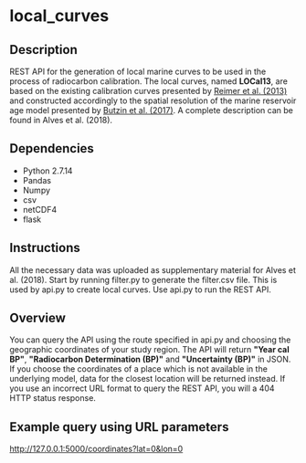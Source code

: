 # local_curves

## Description

REST API for the generation of local marine curves to be used in the process of radiocarbon calibration. The local curves, 
named **LOCal13**, are based on the existing calibration curves presented by [Reimer et al. (2013)](https://journals.uair.arizona.edu/index.php/radiocarbon/article/view/16947) and constructed accordingly 
to the spatial resolution of the marine reservoir age model presented by [Butzin et al. (2017)](http://onlinelibrary.wiley.com/doi/10.1002/2017GL074688/full). 
A complete description can be found in Alves et al. (2018). 

## Dependencies  

* Python 2.7.14
* Pandas
* Numpy
* csv
* netCDF4
* flask

## Instructions 

All the necessary data was uploaded as supplementary material for Alves et al. (2018). Start by running filter.py to generate the filter.csv file. 
This is used by api.py to create local curves. Use api.py to run the REST API. 

## Overview

You can query the API using the route specified in api.py and choosing the geographic coordinates of your study region.
The API will return **"Year cal BP"**, **"Radiocarbon Determination (BP)"** and **"Uncertainty (BP)"** in JSON. If you choose the
coordinates of a place which is not available in the underlying model, data for the closest location will be returned instead. If you
use an incorrect URL format to query the REST API, you will a 404 HTTP status response.

## Example query using URL parameters

http://127.0.0.1:5000/coordinates?lat=0&lon=0
